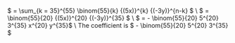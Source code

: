 $ = \sum\_{k = 35}^{55} \binom{55}{k} {(5x)}^{k} {(-3y)}^{n-k} $ \\
$ = \binom{55}{20} {(5x)}^{20} {(-3y)}^{35} $ \\
$ = - \binom{55}{20} 5^{20} 3^{35} x^{20} y^{35}$ \\
The coefficient is $ - \binom{55}{20} 5^{20} 3^{35} $
